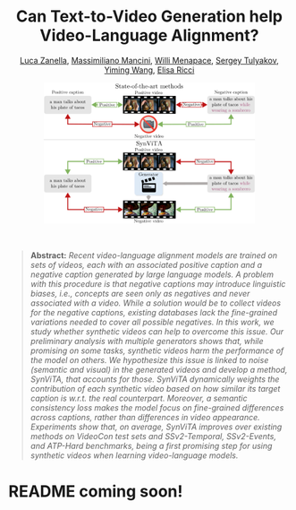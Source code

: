<div align="center">

# Can Text-to-Video Generation help Video-Language Alignment?

[Luca Zanella](https://lucazanella.github.io/), [Massimiliano Mancini](https://mancinimassimiliano.github.io/), [Willi Menapace](https://www.willimenapace.com/), [
Sergey Tulyakov](https://stulyakov.com/), [Yiming Wang](https://www.yimingwang.it/), [Elisa Ricci](https://eliricci.eu/) <br>

</div>

<p align="center">
  <img style="width: 75%" src="media/teaser.png">
</p>
<br>

> **Abstract:** *Recent video-language alignment models are trained on sets of videos, each with an associated positive caption and a negative caption generated by large language models.
> A problem with this procedure is that negative captions may introduce linguistic biases, i.e., concepts are seen only as negatives and never associated with a video. While a solution would be to collect videos for the negative captions, existing databases lack the fine-grained variations needed to cover all possible negatives. In this work, we study whether synthetic videos can help to overcome this issue. Our preliminary analysis with multiple generators shows that, while promising on some tasks, synthetic videos harm the performance of the model on others. We hypothesize this issue is linked to noise (semantic and visual) in the generated videos and develop a method, SynViTA, that accounts for those. SynViTA dynamically weights the contribution of each synthetic video based on how similar its target caption is w.r.t. the real counterpart. Moreover, a semantic consistency loss makes the model focus on fine-grained differences across captions, rather than differences in video appearance.
> Experiments show that, on average, SynViTA improves over existing methods on VideoCon test sets and SSv2-Temporal, SSv2-Events, and ATP-Hard benchmarks, being a first promising step for using synthetic videos when learning video-language models.*

# README coming soon!
